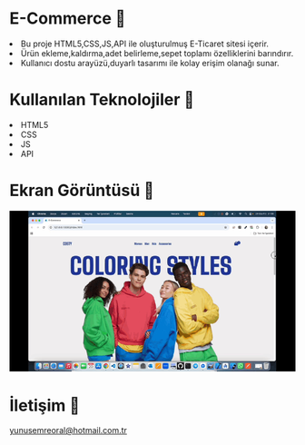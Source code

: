 # E-Commerce 🛒

<li>Bu proje HTML5,CSS,JS,API ile oluşturulmuş E-Ticaret sitesi içerir.</li>
<li>Ürün ekleme,kaldırma,adet belirleme,sepet toplamı özelliklerini barındırır.</li>
<li>Kullanıcı dostu arayüzü,duyarlı tasarımı ile kolay erişim olanağı sunar.</li>

# Kullanılan Teknolojiler 🎨

<li>HTML5</li>
<li>CSS</li>
<li>JS</li>
<li>API</li>

# Ekran Görüntüsü 🎥
<img src="ecommerce.gif" width="auto">      

# İletişim 📩
yunusemreoral@hotmail.com.tr

